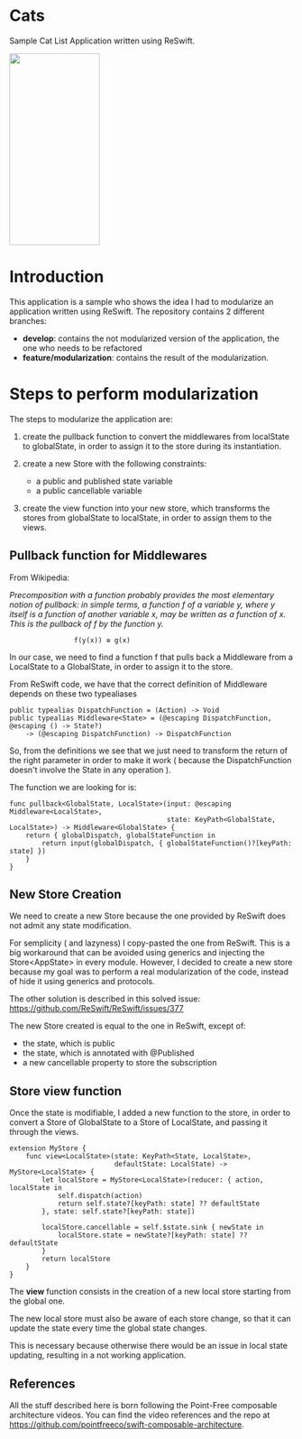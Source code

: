 # Cats
Sample Cat List Application written using ReSwift.

<img src="./.github/ezgif-5-1afad6a9df.gif" width="160" height="340" />

# Introduction

This application is a sample who shows the idea I had to modularize an application written using ReSwift.
The repository contains 2 different branches:

* <b>develop</b>: contains the not modularized version of the application, the one who needs to be refactored
* <b>feature/modularization</b>: contains the result of the modularization.

# Steps to perform modularization

The steps to modularize the application are:

1. create the pullback function to convert the middlewares from localState to globalState, in order to assign it to the store during its instantiation.

2. create a new Store with the following constraints:
    * a public and published state variable
    * a public cancellable variable

3. create the view function into your new store, which transforms the stores from globalState to localState, in order to assign them to the views.

## Pullback function for Middlewares

From Wikipedia:

<i>Precomposition with a function probably provides the most elementary notion of pullback: in simple terms, a function f of a variable y, where y itself is a function of another variable x, may be written as a function of x. This is the pullback of f by the function y.</i>

                    f(y(x)) ≡ g(x)

In our case, we need to find a function f that pulls back a Middleware from a LocalState to a GlobalState, in order to assign it to the store. 

From ReSwift code, we have that the correct definition of Middleware depends on these two typealiases

```
public typealias DispatchFunction = (Action) -> Void
public typealias Middleware<State> = (@escaping DispatchFunction, @escaping () -> State?)
    -> (@escaping DispatchFunction) -> DispatchFunction
```

So, from the definitions we see that we just need to transform the return of the right parameter in order to make it work ( because the DispatchFunction doesn't involve the State in any operation ). 

The function we are looking for is:

```
func pullback<GlobalState, LocalState>(input: @escaping Middleware<LocalState>,
                                       state: KeyPath<GlobalState, LocalState>) -> Middleware<GlobalState> {
    return { globalDispatch, globalStateFunction in
        return input(globalDispatch, { globalStateFunction()?[keyPath: state] })
    }
}
```
## New Store Creation

We need to create a new Store because the one provided by ReSwift does not admit any state modification. 

For semplicity ( and lazyness) I copy-pasted the one from ReSwift. This is a big workaround that can be avoided using generics and injecting the Store\<AppState> in every module. However, I decided to create a new store because my goal was to perform a real modularization of the code, instead of hide it using generics and protocols.

The other solution is described in this solved issue:
https://github.com/ReSwift/ReSwift/issues/377

The new Store created is equal to the one in ReSwift, except of:

* the state, which is public
* the state, which is annotated with @Published
* a new cancellable property to store the subscription

## Store view function

Once the state is modifiable, I added a new function to the store, in order to convert a Store of GlobalState to a Store of LocalState, and passing it through the views.

```
extension MyStore {
    func view<LocalState>(state: KeyPath<State, LocalState>,
                          defaultState: LocalState) -> MyStore<LocalState> {
        let localStore = MyStore<LocalState>(reducer: { action, localState in
            self.dispatch(action)
            return self.state?[keyPath: state] ?? defaultState
        }, state: self.state?[keyPath: state])
        
        localStore.cancellable = self.$state.sink { newState in
            localStore.state = newState?[keyPath: state] ?? defaultState
        }
        return localStore
    }
}
```

The <b>view</b> function consists in the creation of a new local store starting from the global one. 

The new local store must also be aware of each store change, so that it can update the state every time the global state changes. 

This is necessary because otherwise there would be an issue in local state updating, resulting in a not working application.

## References

All the stuff described here is born following the Point-Free composable architecture videos. You can find the video references and the repo at https://github.com/pointfreeco/swift-composable-architecture.